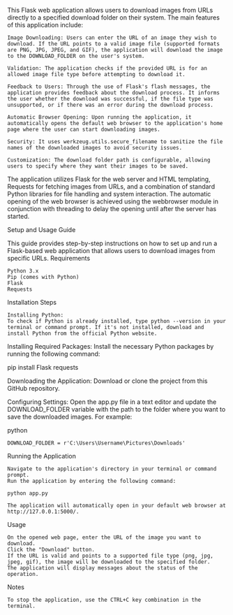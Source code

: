This Flask web application allows users to download images from URLs directly to a specified download folder on their system. The main features of this application include:

    Image Downloading: Users can enter the URL of an image they wish to download. If the URL points to a valid image file (supported formats are PNG, JPG, JPEG, and GIF), the application will download the image to the DOWNLOAD_FOLDER on the user's system.

    Validation: The application checks if the provided URL is for an allowed image file type before attempting to download it.

    Feedback to Users: Through the use of Flask's flash messages, the application provides feedback about the download process. It informs the user whether the download was successful, if the file type was unsupported, or if there was an error during the download process.

    Automatic Browser Opening: Upon running the application, it automatically opens the default web browser to the application's home page where the user can start downloading images.

    Security: It uses werkzeug.utils.secure_filename to sanitize the file names of the downloaded images to avoid security issues.

    Customization: The download folder path is configurable, allowing users to specify where they want their images to be saved.

The application utilizes Flask for the web server and HTML templating, Requests for fetching images from URLs, and a combination of standard Python libraries for file handling and system interaction. The automatic opening of the web browser is achieved using the webbrowser module in conjunction with threading to delay the opening until after the server has started.

Setup and Usage Guide

This guide provides step-by-step instructions on how to set up and run a Flask-based web application that allows users to download images from specific URLs.
Requirements

    Python 3.x
    Pip (comes with Python)
    Flask
    Requests

Installation Steps

    Installing Python:
    To check if Python is already installed, type python --version in your terminal or command prompt. If it's not installed, download and install Python from the official Python website.

Installing Required Packages:
Install the necessary Python packages by running the following command:

pip install Flask requests

Downloading the Application:
Download or clone the project from this GitHub repository.

Configuring Settings:
Open the app.py file in a text editor and update the DOWNLOAD_FOLDER variable with the path to the folder where you want to save the downloaded images. For example:

python

    DOWNLOAD_FOLDER = r'C:\Users\Username\Pictures\Downloads'

Running the Application

    Navigate to the application's directory in your terminal or command prompt.
    Run the application by entering the following command:

    python app.py

    The application will automatically open in your default web browser at http://127.0.0.1:5000/.

Usage

    On the opened web page, enter the URL of the image you want to download.
    Click the "Download" button.
    If the URL is valid and points to a supported file type (png, jpg, jpeg, gif), the image will be downloaded to the specified folder.
    The application will display messages about the status of the operation.

Notes

    To stop the application, use the CTRL+C key combination in the terminal.

